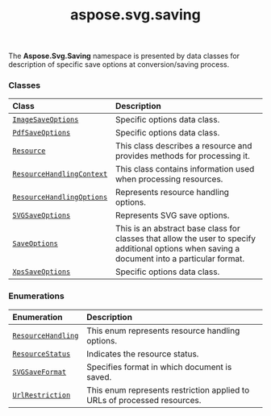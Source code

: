 ﻿---
title: aspose.svg.saving
second_title: Aspose.SVG for Python via .NET API References
description: 
type: docs
weight: 10
url: /python-net/aspose.svg.saving/
is_root: false
---

The **Aspose.Svg.Saving**  namespace is presented by
data classes for description of specific save options at
conversion/saving process.

### Classes
| Class | Description |
| :- | :- |
| [`ImageSaveOptions`](/svg/python-net/aspose.svg.saving/imagesaveoptions) | Specific options data class. |
| [`PdfSaveOptions`](/svg/python-net/aspose.svg.saving/pdfsaveoptions) | Specific options data class. |
| [`Resource`](/svg/python-net/aspose.svg.saving/resource) | This class describes a resource and provides methods for processing it. |
| [`ResourceHandlingContext`](/svg/python-net/aspose.svg.saving/resourcehandlingcontext) | This class contains information used when processing resources. |
| [`ResourceHandlingOptions`](/svg/python-net/aspose.svg.saving/resourcehandlingoptions) | Represents resource handling options. |
| [`SVGSaveOptions`](/svg/python-net/aspose.svg.saving/svgsaveoptions) | Represents SVG save options. |
| [`SaveOptions`](/svg/python-net/aspose.svg.saving/saveoptions) | This is an abstract base class for classes that allow the user to specify additional options when saving a document into a particular format. |
| [`XpsSaveOptions`](/svg/python-net/aspose.svg.saving/xpssaveoptions) | Specific options data class. |


### Enumerations
| Enumeration | Description |
| :- | :- |
| [`ResourceHandling`](/svg/python-net/aspose.svg.saving/resourcehandling) | This enum represents resource handling options. |
| [`ResourceStatus`](/svg/python-net/aspose.svg.saving/resourcestatus) | Indicates the resource status. |
| [`SVGSaveFormat`](/svg/python-net/aspose.svg.saving/svgsaveformat) | Specifies format in which document is saved. |
| [`UrlRestriction`](/svg/python-net/aspose.svg.saving/urlrestriction) | This enum represents restriction applied to URLs of processed resources. |


